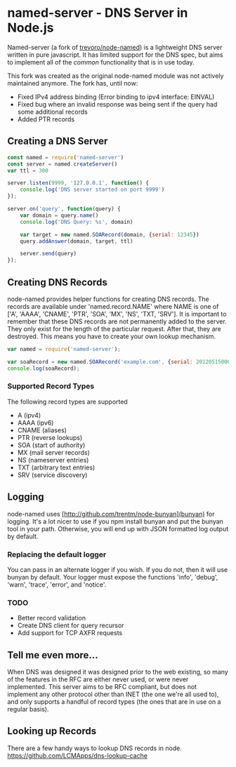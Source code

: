 # named-server - DNS Server in Node.js

Named-server (a fork of [trevoro/node-named](https://github.com/trevoro/node-named)) is a lightweight DNS server
written in pure javascript. It has limited support for the DNS spec, but
aims to implement all of the *common* functionality that is in use today.


This fork was created as the original node-named module was not
actively maintained anymore. The fork has, until now:
* Fixed IPv4 address binding (Error binding to ipv4 interface: EINVAL)
* Fixed bug where an invalid response was being sent if the query had some additional records
* Added PTR records


## Creating a DNS Server
```javascript
const named = require('named-server')
const server = named.createServer()
var ttl = 300

server.listen(9999, '127.0.0.1', function() {
    console.log('DNS server started on port 9999')
});

server.on('query', function(query) {
    var domain = query.name()
    console.log('DNS Query: %s', domain)

    var target = new named.SOARecord(domain, {serial: 12345})
    query.addAnswer(domain, target, ttl)

    server.send(query)
});
```

## Creating DNS Records

node-named provides helper functions for creating DNS records.
The records are available under 'named.record.NAME' where NAME is one
of ['A', 'AAAA', 'CNAME', 'PTR', 'SOA', 'MX', 'NS', 'TXT, 'SRV']. It is important to
remember that these DNS records are not permanently added to the server.
They only exist for the length of the particular request. After that, they are
destroyed. This means you have to create your own lookup mechanism.
```javascript
var named = require('named-server');

var soaRecord = new named.SOARecord('example.com', {serial: 201205150000});
console.log(soaRecord);
```
### Supported Record Types

The following record types are supported

 * A (ipv4)
 * AAAA (ipv6)
 * CNAME (aliases)
 * PTR (reverse lookups)
 * SOA (start of authority)
 * MX (mail server records)
 * NS (nameserver entries)
 * TXT (arbitrary text entries)
 * SRV (service discovery)

## Logging

node-named uses [http://github.com/trentm/node-bunyan](bunyan) for logging.
It's a lot nicer to use if you npm install bunyan and put the bunyan tool in
your path. Otherwise, you will end up with JSON formatted log output by default.

### Replacing the default logger

You can pass in an alternate logger if you wish. If you do not, then it will use
bunyan by default. Your logger must expose the functions 'info', 'debug',
'warn', 'trace', 'error', and 'notice'.

### TODO

 * Better record validation
 * Create DNS client for query recursor
 * Add support for TCP AXFR requests

## Tell me even more...

When DNS was designed it was designed prior
to the web existing, so many of the features in the RFC are either never used,
or were never implemented. This server aims to be RFC compliant, but does not
implement any other protocol other than INET (the one we're all used to), and
only supports a handful of record types (the ones that are in use on a regular
basis).

## Looking up Records

There are a few handy ways to lookup DNS records in node.
https://github.com/LCMApps/dns-lookup-cache
